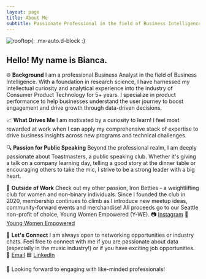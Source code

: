 ```yaml
---
layout: page
title: About Me
subtitle: Passionate Professional in the field of Business Intelligence.
---
```


![rooftop](https://biancaliebhaber.github.io/assets/img/rooftop.jpeg){: .mx-auto.d-block :}

## Hello! My name is Bianca.

🌐 **Background**
I am a professional Business Analyst in the field of Business Intelligence. With a foundation in research science, I have harnessed my intellectual curiosity and analytical experience into the industry of Consumer Product Technology for 5+ years. I specialize in product performance to help businesses understand the user journey to boost engagement and drive growth through data-driven decisions.

📈 **What Drives Me**
I am motivated by a curiosity to learn! I feel most rewarded at work when I can apply my comprehensive stack of expertise to drive business insights across new programs and technical challenges.

🔍 **Passion for Public Speaking**
Beyond the professional realm, I am deeply passionate about Toastmasters, a public speaking club. Whether it's giving a talk on a company learning day, telling a good story at the dinner table or encouraging others to take the mic, I strive to be a strong leader with a big heart.

💪 **Outside of Work**
Check out my other passion, Iron Betties - a weightlifting club for women and non-binary individuals.
Since I founded the club in 2020, membership continues to climb as I introduce new meetup ideas, community-forward events and merchandise! All proceeds go to our Seattle non-profit of choice, Young Women Empowered (Y-WE).
📷 [Instagram](https://www.instagram.com/ironbetties/)
💛 [Young Women Empowered](https://youngwomenempowered.org/)

💬 **Let's Connect**
I am always open to networking opportunities or industry chats. Feel free to connect with me if you are passionate about data (especially in the music industry!) or if you have exciting job opportunities.
📩 [Email](mailto:bianca.liebhaber@gmail.com)
🟦 [LinkedIn](https://www.linkedin.com/in/biancaliebhaber/)

🚀 Looking forward to engaging with like-minded professionals!
